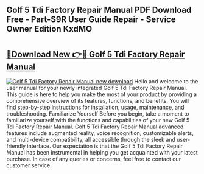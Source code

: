 ## Golf 5 Tdi Factory Repair Manual PDF Download Free - Part-S9R User Guide Repair - Service Owner Edition KxdMO

# <h2><a href="http://bc66412.oget.top/?id=Golf+5+Tdi+Factory+Repair+Manual">🔗Download New 👉🔴 Golf 5 Tdi Factory Repair Manual</a></h2>

[![Golf 5 Tdi Factory Repair Manual new download](https://i.imgur.com/5g1atiW.png)](http://bc66412.oget.top/?id=Golf+5+Tdi+Factory+Repair+Manual)
Hello and welcome to the user manual for your newly integrated Golf 5 Tdi Factory Repair Manual. This guide is here to help you make the most of your product by providing a comprehensive overview of its features, functions, and benefits. You will find step-by-step instructions for installation, usage, maintenance, and troubleshooting. Familiarize Yourself Before you begin, take a moment to familiarize yourself with the functions and capabilities of your new Golf 5 Tdi Factory Repair Manual. Golf 5 Tdi Factory Repair Manual advanced features include augmented reality, voice recognition, customizable alerts, and multi-device compatibility, all accessible through the sleek and user-friendly interface. Our expectation is that the Golf 5 Tdi Factory Repair Manual has been instrumental in helping you get acquainted with your latest purchase. In case of any queries or concerns, feel free to contact our customer service.
